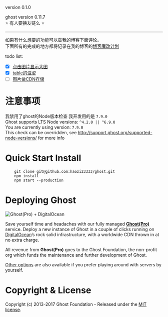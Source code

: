 
version 0.1.0

ghost version 0.11.7  
:star: 有人要换友链么 :star:

___



如果有什么想要的功能可以载我的博客下面评论。  
下面所有的完成的地方都将记录在我的博客的[博客魔改计划](https://haozi.moe/tag/blog/)  

todo list:

 - [X] [点击图片显示大图](https://haozi.moe/11/)
 - [X] [table的滋瓷](https://haozi.moe/13/)
 - [ ] [图片做CDN存储]()
# 注意事项
我禁用了ghost的Node版本检查 我开发用的是 `7.9.0`  
Ghost supports LTS Node versions: `^4.2.0 || ^6.9.0`    
You are currently using version: `7.9.0`    
This check can be overridden, see http://support.ghost.org/supported-node-versions/ for more info
# Quick Start Install
```
    git clone git@github.com:haozi23333/ghost.git
    npm install 
    npm start --production
```

# Deploying Ghost

![Ghost(Pro) + DigitalOcean](https://cloud.githubusercontent.com/assets/120485/8180331/d6674e32-1414-11e5-8ce4-2250e9994906.png)

Save yourself time and headaches with our fully managed **[Ghost(Pro)](https://ghost.org/pricing/)** service. Deploy a new instance of Ghost in a couple of clicks running on [DigitalOcean](https://digitalocean.com)’s rock solid infrastructure, with a worldwide CDN thrown in at no extra charge.

All revenue from **Ghost(Pro)** goes to the Ghost Foundation, the non-profit org which funds the maintenance and further development of Ghost.

[Other options](http://support.ghost.org/deploying-ghost/) are also available if you prefer playing around with servers by yourself.



# Copyright & License

Copyright (c) 2013-2017 Ghost Foundation - Released under the [MIT license](LICENSE).

